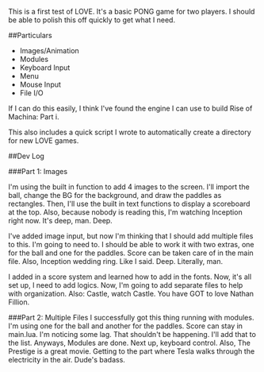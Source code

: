 This is a first test of LOVE. It's a basic PONG game for two players. I should be able to polish this off quickly to get what I need.

##Particulars
* Images/Animation
* Modules
* Keyboard Input
* Menu
* Mouse Input
* File I/O

If I can do this easily, I think I've found the engine I can use to build Rise of Machina: Part i.

This also includes a quick script I wrote to automatically create a directory for new LOVE games.

##Dev Log

###Part 1: Images

I'm using the built in function to add 4 images to the screen. I'll import the ball, change the BG for the background, and draw the paddles as rectangles. Then, I'll use the built in text functions to display a scoreboard at the top. Also, because nobody is reading this, I'm watching Inception right now. It's deep, man. Deep.

I've added image input, but now I'm thinking that I should add multiple files to this. I'm going to need to. I should be able to work it with two extras, one for the ball and one for the paddles. Score can be taken care of in the main file. Also, Inception wedding ring. Like I said. Deep. Literally, man.

I added in a score system and learned how to add in the fonts. Now, it's all set up, I need to add logics. Now, I'm going to add separate files to help with organization. Also: Castle, watch Castle. You have GOT to love Nathan Fillion.

###Part 2: Multiple Files
I successfully got this thing running with modules. I'm using one for the ball and another for the paddles. Score can stay in main.lua. I'm noticing some lag. That shouldn't be happening. I'll add that to the list. Anyways, Modules are done. Next up, keyboard control. Also, The Prestige is a great movie. Getting to the part where Tesla walks through the electricity in the air. Dude's badass.
